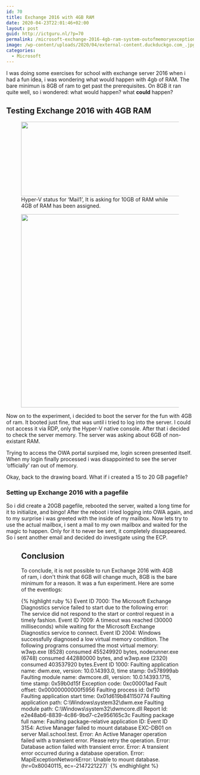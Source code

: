 ```yaml
---
id: 70
title: Exchange 2016 with 4GB RAM
date: 2020-04-23T22:01:46+02:00
layout: post
guid: http://ictguru.nl/?p=70
permalink: /microsoft-exchange-2016-4gb-ram-system-outofmemoryexception-ictguru-ictgurunl/
image: /wp-content/uploads/2020/04/external-content.duckduckgo.com_.jpg
categories:
  - Microsoft
---
```

I was doing some exercises for school with exchange server 2016 when i had a fun idea, i was wondering what would happen with 4gb of RAM. The bare minimun is 8GB of ram to get past the prerequisites. On 8GB it ran quite well, so i wondered: what would happen? what **could** happen?

## Testing Exchange 2016 with 4GB RAM

<div class="wp-block-image">
  <figure class="alignright size-large"><img loading="lazy" width="918" height="200" src="https://ictguru.nl/wp-content/uploads/2020/04/ram.png"/><figcaption>Hyper-V status for &#8216;Mail1&#8217;, It is asking for 10GB of RAM while 4GB of RAM has been assigned.</figcaption></figure>
</div>

<div class="wp-block-image">
  <figure class="alignleft size-large"><img loading="lazy" width="702" height="519" src="https://ictguru.nl/wp-content/uploads/2020/04/outofmem.png"/></figure>
</div>

Now on to the experiment, i decided to boot the server for the fun with 4GB of ram. It booted just fine, that was until i tried to log into the server. I could not access it via RDP, only the Hyper-V native console. After that i decided to check the server memory. The server was asking about 6GB of non-existant RAM.

Trying to access the OWA portal surpised me, login screen presented itself. When my login finally processed i was disappointed to see the server &#8216;officially&#8217; ran out of memory.

Okay, back to the drawing board. What if i created a 15 to 20 GB pagefile? 

### Setting up Exchange 2016 with a pagefile

So i did create a 20GB pagefile, rebooted the server, waited a long time for it to initialize, and bingo! After the reboot i tried logging into OWA again, and to my surprise i was greeted with the inside of my mailbox. Now lets try to use the actual mailbox, i sent a mail to my own mailbox and waited for the magic to happen. Only for it to never be sent, it completely dissappeared. So i sent another email and decided do investigate using the ECP.<figure class="wp-block-image size-large">


## Conclusion 

To conclude, it is not possible to run Exchange 2016 with 4GB of ram, i don't think that 6GB will change much, 8GB is the bare minimum for a reason. It was a fun experiment. Here are some of the eventlogs:

{% highlight ruby %}
Event ID 7000: The Microsoft Exchange Diagnostics service failed to start due to the following error: The service did not respond to the start or control request in a timely fashion.
Event ID 7009: A timeout was reached (30000 milliseconds) while waiting for the Microsoft Exchange Diagnostics service to connect.
Event ID 2004: Windows successfully diagnosed a low virtual memory condition. The following programs consumed the most virtual memory: w3wp.exe (8528) consumed 455249920 bytes, noderunner.exe (6748) consumed 442880000 bytes, and w3wp.exe (2320) consumed 403537920 bytes.Event ID 1000: Faulting application name: dwm.exe, version: 10.0.14393.0, time stamp: 0x578999ab Faulting module name: dwmcore.dll, version: 10.0.14393.1715, time stamp: 0x59b0d15f Exception code: 0xc00001ad Fault offset: 0x00000000000f5956 Faulting process id: 0xf10 Faulting application start time: 0x01d619b841150774 Faulting application path: C:\Windows\system32\dwm.exe Faulting module path: C:\Windows\system32\dwmcore.dll Report Id: e2e48ab6-8839-4c86-9bd7-c2e956165c3c Faulting package full name: Faulting package-relative application ID:
Event ID 3154: Active Manager failed to mount database EXC-DB01 on server Mail.school.test. Error: An Active Manager operation failed with a transient error. Please retry the operation. Error: Database action failed with transient error. Error: A transient error occurred during a database operation. Error: MapiExceptionNetworkError: Unable to mount database. (hr=0x80040115, ec=-2147221227)`
{% endhighlight %}